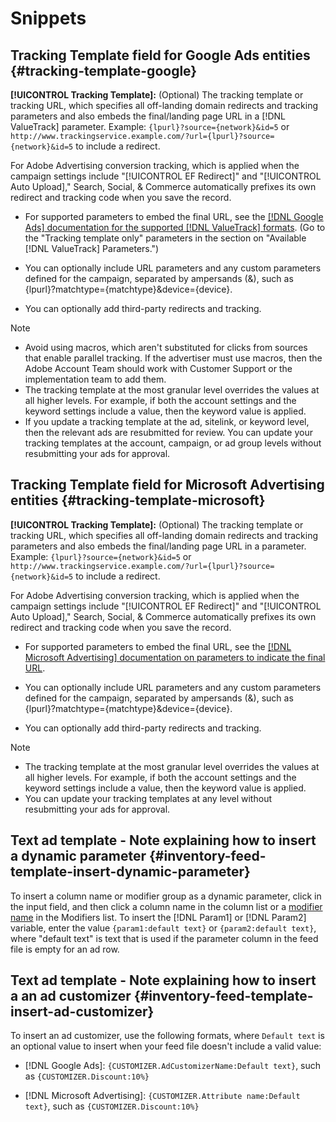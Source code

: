 # Snippets

## Tracking Template field for Google Ads entities {#tracking-template-google}

<!-- Duplicated from include file because one file has multiple occurrences, which ExL doesn't support. -->

**[!UICONTROL Tracking Template]:** (Optional) The tracking template or tracking URL, which specifies all off-landing domain redirects and tracking parameters and also embeds the final/landing page URL in a [!DNL ValueTrack] parameter. Example: `{lpurl}?source={network}&id=5` or `http://www.trackingservice.example.com/?url={lpurl}?source={network}&id=5` to include a redirect.

For Adobe Advertising conversion tracking, which is applied when the campaign settings include "[!UICONTROL EF Redirect]" and "[!UICONTROL Auto Upload]," Search, Social, & Commerce automatically prefixes its own redirect and tracking code when you save the record.

* For supported parameters to embed the final URL, see the [[!DNL Google Ads] documentation for the supported [!DNL ValueTrack] formats](https://support.google.com/google-ads/answer/6305348). (Go to the "Tracking template only" parameters in the section on "Available [!DNL ValueTrack] Parameters.")

* You can optionally include URL parameters and any custom parameters defined for the campaign, separated by ampersands (&), such as {lpurl}?matchtype={matchtype}&device={device}.

* You can optionally add third-party redirects and tracking.

>[!NOTE]
>
>* Avoid using macros, which aren't substituted for clicks from sources that enable parallel tracking. If the advertiser must use macros, then the Adobe Account Team should work with Customer Support or the implementation team to add them.
>* The tracking template at the most granular level overrides the values at all higher levels. For example, if both the account settings and the keyword settings include a value, then the keyword value is applied.
>* If you update a tracking template at the ad, sitelink, or keyword level, then the relevant ads are resubmitted for review. You can update your tracking templates at the account, campaign, or ad group levels without resubmitting your ads for approval.

## Tracking Template field for Microsoft Advertising entities {#tracking-template-microsoft}

<!-- Search CRUD and bulk edit of Microsoft entity settings -->

**[!UICONTROL Tracking Template]:** (Optional) The tracking template or tracking URL, which specifies all off-landing domain redirects and tracking parameters and also embeds the final/landing page URL in a parameter. Example: `{lpurl}?source={network}&id=5` or `http://www.trackingservice.example.com/?url={lpurl}?source={network}&id=5` to include a redirect.

For Adobe Advertising conversion tracking, which is applied when the campaign settings include "[!UICONTROL EF Redirect]" and "[!UICONTROL Auto Upload]," Search, Social, & Commerce automatically prefixes its own redirect and tracking code when you save the record.

* For supported parameters to embed the final URL, see the [[!DNL Microsoft Advertising] documentation on parameters to indicate the final URL](https://help.ads.microsoft.com/#apex/3/en/56799).

* You can optionally include URL parameters and any custom parameters defined for the campaign, separated by ampersands (&), such as {lpurl}?matchtype={matchtype}&device={device}.

* You can optionally add third-party redirects and tracking.

<!-- Some entities may need additional/different notes. Try to keep this applicable to all MS entities. -->

>[!NOTE]
>
>* The tracking template at the most granular level overrides the values at all higher levels. For example, if both the account settings and the keyword settings include a value, then the keyword value is applied.
>* You can update your tracking templates at any level without resubmitting your ads for approval.

## Text ad template - Note explaining how to insert a dynamic parameter {#inventory-feed-template-insert-dynamic-parameter}

To insert a column name or modifier group as a dynamic parameter, click in the input field, and then click a column name in the column list or a [modifier name](/help/search-social-commerce/campaign-management/inventory-feeds/modifiers-manage.md) in the Modifiers list. To insert the [!DNL Param1] or [!DNL Param2] variable, enter the value `{param1:default text}` or `{param2:default text}`, where &quot;default text&quot; is text that is used if the parameter column in the feed file is empty for an ad row.

## Text ad template - Note explaining how to insert a an ad customizer {#inventory-feed-template-insert-ad-customizer}

To insert an ad customizer, use the following formats, where `Default text` is an optional value to insert when your feed file doesn't include a valid value:

* [!DNL Google Ads]: `{CUSTOMIZER.AdCustomizerName:Default text}`, such as `{CUSTOMIZER.Discount:10%}`

* [!DNL Microsoft Advertising]: `{CUSTOMIZER.Attribute name:Default text}`, such as `{CUSTOMIZER.Discount:10%}`

